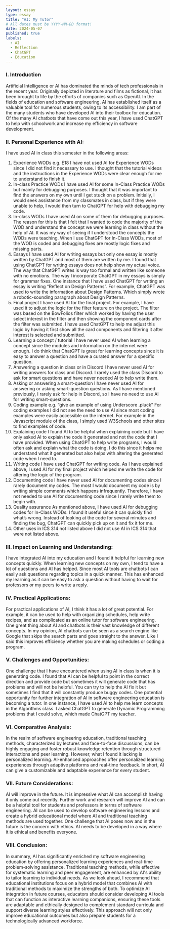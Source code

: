 ```yaml
---
layout: essay
type: essay
title: "AI: My Tutor"
# All dates must be YYYY-MM-DD format!
date: 2024-05-07
published: true
labels:
  - AI
  - Reflection
  - ChatGPT
  - Education
---
```


### I. Introduction

Artificial Intelligence or AI has dominated the minds of tech professionals in the recent year. Originally depicted in literature and films as fictional, it has been brought to life by the efforts of companies such as OpenAI. In the fields of education and software engineering, AI has established itself as a valuable tool for numerous students, owing to its accessibility. I am part of the many students who have developed AI into their toolbox for education. Of the many AI chatbots that have come out this year, I have used ChatGPT to help with schoolwork and increase my efficiency in software development.

### II. Personal Experience with AI:
I have used AI in class this semester in the following areas:

  1. Experience WODs e.g. E18
     I have not used AI for Experience WODs since I did not find it necessary to use. I thought that the tutorial videos and the instructions in the Experience WODs were clear enough for me to understand to finish it.
  2. In-class Practice WODs
     I have used AI for some In-Class Practice WODs but mainly for debugging purposes. I thought that it was important to find the answers on my own until I get stuck on a problem. Initially, I would seek assistance from my classmates in class, but if they were unable to help, I would then turn to ChatGPT for help with debugging my code.
  3. In-class WODs
     I have used AI on some of them for debugging purposes. The reason for this is that I felt that I wanted to code the majority of the WOD and understand the concept we were learning in class without the help of AI. It was my way of seeing if I understood the concepts the WODs were teaching. When I use ChatGPT for In-Class WODs, most of the WOD is coded and debugging fixes are mostly logic fixes and missing parts.
  4. Essays
     I have used AI for writing essays but only one essay is mostly written by ChatGPT and most of them are written by me. I found that using ChatGPT for writing essays does not help show my actual voice. The way that ChatGPT writes is way too formal and written like someone with no emotions. The way I incorporate ChatGPT in my essays is simply for grammar fixes. One instance that I have used ChatGPT for writing an essay is writing “Reflect on Design Patterns”. For example, ChatGPT was used to write the information about Design Patterns. Which simply wrote a robotic-sounding paragraph about Design Patterns.
  5. Final project
     I have used AI for the final project. For example, I have used it to adjust the logic for the filter feature on the project. The filter was based on the BowFolios filter which worked by having the user select interest in the filter and then showing the component cards after the filter was submitted. I have used ChatGPT to help me adjust this logic by having it first show all the card components and filtering it after interest is selected and submitted.
  6. Learning a concept / tutorial
     I have never used AI when learning a concept since the modules and information on the internet were enough. I do think that ChatGPT is great for learning concepts since it is easy to answer a question and have a curated answer for a specific question.
  7. Answering a question in class or in Discord
     I have never used AI for writing answers for class and Discord. I rarely used the class Discord to ask for smart questions and have never needed AI to help write them.
  8. Asking or answering a smart-question
     I have never used AI for answering or asking smart-question questions. As I have mentioned previously, I rarely ask for help in Discord, so I have no need to use AI for writing smart-questions.
  9. Coding example e.g. “give an example of using Underscore .pluck”
     For coding examples I did not see the need to use AI since most coding examples were easily accessible on the internet. For example in the Javascript module of the class, I simply used W3Schools and other sites to find examples of code.
  10. Explaining code
      I found AI to be helpful when explaining code but I have only asked AI to explain the code it generated and not the code that I have provided. When using ChatGPT to help write programs, I would often ask and explain what the code is doing. I do this since it helps me understand what it generated but also helps with altering the generated code when I need to.
  11. Writing code
      I have used ChatGPT for writing code. As I have explained above, I used AI for my final project which helped me write the code for altering the logic of the program.
  12. Documenting code
      I have never used AI for documenting codes since I rarely document my codes. The most I would document my code is by writing simple comments which happens infrequently. Therefore, I have not needed to use AI for documenting code since I rarely write them to begin with.
  13. Quality assurance 
      As mentioned above, I have used AI for debugging codes for In-Class WODs. I found it useful since it can quickly find what’s wrong. Instead of looking at the code for several minutes and finding the bug, ChatGPT can quickly pick up on it and fix it for me.
  14. Other uses in ICS 314 not listed above
      I did not use AI in ICS 314 that were not listed above.

### III. Impact on Learning and Understanding:

I have integrated AI into my education and I found it helpful for learning new concepts quickly. When learning new concepts on my own, I tend to have a lot of questions and AI has helped. Since most AI tools are chatbots I can easily ask questions regarding topics in a quick manner. This has enhanced my learning as it can be easy to ask a question without having to wait for professors or my peers to write a reply.

### IV. Practical Applications:

For practical applications of AI, I think it has a lot of great potential. For example, it can be used to help with organizing schedules, help write recipes, and as complicated as an online tutor for software engineering. One great thing about AI and chatbots is their vast knowledge of different concepts. In my opinion, AI chatbots can be seen as a search engine like Google that skips the search parts and goes straight to the answer. Like I said this improves efficiency whether you are making schedules or coding a program.

### V. Challenges and Opportunities:

One challenge that I have encountered when using AI in class is when it is generating code. I found that AI can be helpful to point in the correct direction and provide code but sometimes it will generate code that has problems and will not be helpful. You can try to help the AI fix it but sometimes I find that it will constantly produce buggy codes. One potential opportunity for further integration of AI in software engineering education is becoming a tutor. In one instance, I have used AI to help me learn concepts in the Algorithms class. I asked ChatGPT to generate Dynamic Programming problems that I could solve, which made ChatGPT my teacher.

### VI. Comparative Analysis:

In the realm of software engineering education, traditional teaching methods, characterized by lectures and face-to-face discussions, can be highly engaging and foster robust knowledge retention through structured interactions and peer learning. However, what I found it lacking is personalized learning. AI-enhanced approaches offer personalized learning experiences through adaptive platforms and real-time feedback. In short, AI can give a customizable and adaptable experience for every student.

### VII. Future Considerations:

AI will improve in the future. It is impressive what AI can accomplish having it only come out recently. Further work and research will improve AI and can be a helpful tool for students and professors in terms of software engineering. AI can be used to develop software engineering lessons and create a hybrid educational model where AI and traditional teaching methods are used together. One challenge that AI poses now and in the future is the concern with ethics. AI needs to be developed in a way where it is ethical and benefits everyone.

### VIII. Conclusion:

In summary, AI has significantly enriched my software engineering education by offering personalized learning experiences and real-time problem-solving assistance. Traditional teaching methods, while effective for systematic learning and peer engagement, are enhanced by AI's ability to tailor learning to individual needs. As we look ahead, I recommend that educational institutions focus on a hybrid model that combines AI with traditional methods to maximize the strengths of both. To optimize AI integration in future courses, educators should consider developing AI tools that can function as interactive learning companions, ensuring these tools are adaptable and ethically designed to complement standard curricula and support diverse learning styles effectively. This approach will not only improve educational outcomes but also prepare students for a technologically advanced workforce.

